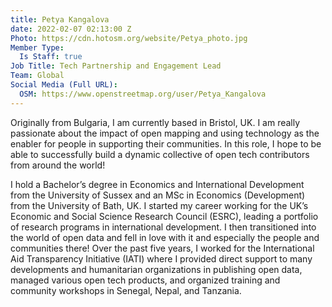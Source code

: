 ```yaml
---
title: Petya Kangalova
date: 2022-02-07 02:13:00 Z
Photo: https://cdn.hotosm.org/website/Petya_photo.jpg
Member Type:
  Is Staff: true
Job Title: Tech Partnership and Engagement Lead
Team: Global
Social Media (Full URL):
  OSM: https://www.openstreetmap.org/user/Petya_Kangalova
---
```


Originally from Bulgaria, I am currently based in Bristol, UK. I am really passionate about the impact of open mapping and using technology as the enabler for people in supporting their communities.  In this role, I hope to be able to successfully build a dynamic collective of open tech contributors from around the world!

I hold a Bachelor’s degree in Economics and International Development from the University of Sussex and an MSc in Economics (Development) from the University of Bath, UK. I started my career working for the UK’s Economic and Social Science Research Council (ESRC), leading a portfolio of research programs in international development. I then transitioned into the world of open data and fell in love with it and especially the people and communities there!  Over the past five years,  I worked for the International Aid Transparency Initiative (IATI) where I provided direct support to many developments and humanitarian organizations in publishing open data, managed various open tech products, and organized training and community workshops in Senegal, Nepal, and Tanzania.

